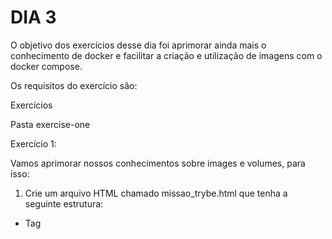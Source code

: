 # DIA 3

O objetivo dos exercícios desse dia foi aprimorar ainda mais o conhecimento de docker e facilitar a criação e utilização de imagens com o docker compose.

Os requisitos do exercício são:

Exercícios

Pasta exercise-one

Exercício 1:

Vamos aprimorar nossos conhecimentos sobre images e volumes, para isso:

1. Crie um arquivo HTML chamado missao_trybe.html que tenha a seguinte estrutura:
  * Tag <title> com o seguinte texto “Trybe”;
  * Tag <H1> com o seguinte texto “Missão da Trybe”;
  * Tag <p> com o seguinte texto “Gerar oportunidade para pessoas”;
  * Salve o arquivo em qualquer lugar da sua máquina com a extensão html

2. Crie um container para manter um servidor httpd:2.4 Apache e vincule sua porta interna com a porta 4545 da sua máquina local.

3. Após criar o container acesse a página HTML que está rodando no servidor em seu browser.

4. Acesse o arquivo missao_trybe.html e acrescente a tag <p> com o seguinte texto “Nosso negócio é GENTE! #VQV”;

5. Obtenha o id do container httpd:2.4;

6. Obtenha o Mounts através da propriedade Source que deve mostrar o volume desse container no Docker Host;

7. Agora pare o container httpd:2.4;

8. Exclua o seu container;

9. Verifique se a pasta onde você salvou o arquivo html permanece no mesmo lugar;

10. Obtenha o IMAGE ID do servidor;

11. Depois de obter o IMAGE ID, exclua a imagem.

Pasta exercise-two

Exercício 2:

Crie o arquivo Compose para subir um ghost blog, essa plataforma é similar com o Wordpress e é utilizada para criar sites de conteúdo. Você pode ler no site oficial como criar conteúdos nele e utilizá-lo. Para esse exercício, utilizaremos apenas sua página de exemplo:

1. Utilize a versão “3” no arquivo;

2. Crie um service para subir a plataforma, utilize a imagem ghost:1-alpine;

3. Publique a porta 2368, fazendo bind também para a 2368;

4. Suba a aplicação utilizando o docker-compose e então acesse a porta publicada para validar se deu tudo certo.

Pasta exercise-three

Exercício 3:

Por padrão o ghost utiliza um sqlite interno para salvar as informações, porém, vamos alterar esse comportamento para exercitar nossos conhecimentos:

1. Crie um novo serviço para o nosso banco de dados, podemos utilizar um mysql, utilize a imagem mysql:5.7;

2. Precisamos definir uma senha root para o nosso bd, para isso utilize a variável MYSQL_ROOT_PASSWORD, lembre-se que é possível utilizar a sintaxe ${} para passar uma env do host, para a env do container;

3. Agora precisamos configurar nosso service com o ghost para utilizar o MySQL, para isso defina a variável database__client para mysql;

4. Defina o nome ghost para o nome do database utilizando a variável database__connection__database;

5. E então, indique a conexão para o nosso MySQL na env database__connection__host;

6. Para definir a pessoa usuária (root) e senha (a mesma que definimos no nosso MySQL), utilize respectivamente as envs database__connection__user e database__connection__password.

7. Utilize a opção depends_on para criar relações de dependências entre os serviços.

8. Suba o ambiente com o novo arquivo usando o docker-compose e então acesse a porta.

Pasta exercise-four

Exercício 4:

Agora vamos praticar os conceitos de volumes e networks.

1. Configure o nosso serviço mysql para utilizar um volume, conforme vimos no conteúdo, utilize o caminho target /var/lib/mysql.

2. Ao invés de utilizar a rede padrão criada pelo Compose, defina uma rede chamada my-network para a comunicação dos dois serviços.

3. Suba o ambiente com o novo arquivo usando o docker-compose e então acesse-o.

Pasta exercise-five

Exercício 5:

Agora vamos criar um novo arquivo Compose, para rodarmos uma aplicação React, conforme vimos alguns exemplos do conteúdo:

1. Inicie um novo projeto ReactJS utilizando o create-react-app;

2. Crie o Dockerfile, conforme vimos na aula passada;

3. Crie um novo arquivo Compose utilizando a versão 3;

4. Defina um serviço no arquivo para nosso app, para isso utilize a opção build para apontar para o Dockerfile;

5. Publique a porta exposta no Dockerfile fazendo bind para a porta 8080 do localhost;

Pasta exercise-six

Exercício 6:

Para simularmos o processo de desenvolvimento, faça a alteração em alguma parte do código do app react, e então execute o comando para subir o serviço novamente, “rebuildando” a imagem para aplicar as alterações.

Pasta exercise-seven

Exercício 7:

Crie um arquivo Compose para subir o Wordpress com MySQL:

1. Utilize a imagem wordpress:latest e mysql:5.7;

2. Faça bind da porta 80 do container do wordpress para 8080 do host;

3. Defina as seguintes variáveis para o wordpress:
  * WORDPRESS_DB_HOST: db:3306
  * WORDPRESS_DB_USER: wordpress
  * WORDPRESS_DB_PASSWORD: wordpress
  * WORDPRESS_DB_NAME: wordpress

4. Defina as seguintes variáveis para o mysql:
  * MYSQL_ROOT_PASSWORD: somewordpress
  * MYSQL_DATABASE: wordpress
  * MYSQL_USER: wordpress
  * MYSQL_PASSWORD: wordpress

5. Defina o volume db_data para o mysql;

6. Utilize o parâmetro depends_on para criar dependência entre os serviços;

7. Adicione a política de restart com o valor always aos serviços;

8. Suba os serviços utilizando docker-compose e abra no terminal para validar o funcionamento.

